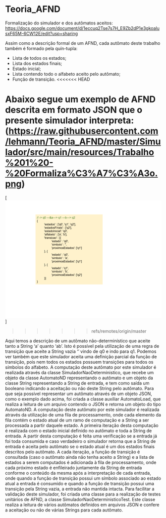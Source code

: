 # Teoria_AFND

Formalização do simulador e dos autômatos aceitos: https://docs.google.com/document/d/1eccuq2Tse7s7H_E9Zb2dP1e3gkoalusxF65M-6CW12E/edit?usp=sharing

Assim como a descrição formal de um AFND, cada autômato deste trabalho também é formado pela quín-tupla:
 - Lista de todos os estados;
 - Lista dos estados finais;
 - Estado inicial;
 - Lista contendo todo o alfabeto aceito pelo autômato;
 - Função de transição.
<<<<<<< HEAD
 
Abaixo segue um exemplo de AFND descrita em formato JSON que o presente simulador interpreta:
(https://raw.githubusercontent.com/lehmann/Teoria_AFND/master/Simulador/src/main/resources/Trabalho%201%20-%20Formaliza%C3%A7%C3%A3o.png)
=======

[![N|Solid](https://raw.githubusercontent.com/lehmann/Teoria_AFND/master/Simulador/src/main/resources/Trabalho%201%20-%20Formaliza%C3%A7%C3%A3o.png)]
>>>>>>> refs/remotes/origin/master
 
Aqui temos a descrição de um autômato não-determinístico que aceite tanto a String ‘a’ quanto ‘ab’. Isto é possível pela utilização de uma regra de transição que aceite a String vazia ‘’ vindo de q0 e indo para q1. Podemos ver também que este simulador aceita uma definição parcial da função de transição, pois nem todos os estados possuem transições para todos os símbolos do alfabeto.
A computação deste autômato por este simulador é realizada através da classe SimuladorNaoDeterministico, que recebe um objeto da classe AutomatoND representando o autômato e um objeto da classe String representando a String de entrada, e tem como saída um booleano indicando a aceitação ou não deste String pelo autômato.
Para que seja possível representar um autômato através de um objeto JSON, como o exemplo dado acima, foi criada a classe auxiliar AutomatoLoad, que realiza a leitura de um arquivo contendo o JSON e retorna um objeto do tipo AutomatoND.
A computação deste autômato por este simulador é realizada através da utilização de uma fila de processamento, onde cada elemento da fila contém o estado atual de um ramo de computação e a String a ser processada a partir daquele estado. A primeira iteração desta computação é realizada com o estado inicial definido no autômato e toda a String de entrada. A partir desta computação é feita uma verificação se a entrada já foi toda consumida e caso verdadeiro o simulador retorna que a String de entrada é aceita pelo autômato se o estado atual é um dos estados finais descritos pelo autômato.
A cada iteração, a função de transição é consultada (caso o autômato ainda não tenha aceito a String) e a lista de estados a serem computados é adicionada à fila de processamento, onde cada próximo estado é enfileirado juntamente da String de entrada conforme o conteúdo da mesma após a interpretação de cada entrada, onde quando a função de transição possui um símbolo associado ao estado atual a entrada é consumido e quando a função de transição possui uma transição pela String vazia, a entrada não mantida intacta.
Para facilitar a validação deste simulador, foi criada uma classe para a realização de testes unitários de AFND, a classe SimuladorNaoDeterministicoTest. Este classe realiza a leitura de vários autômatos definidos em arquivos JSON e confere a aceitação ou não de várias Strings para cada autômato.
